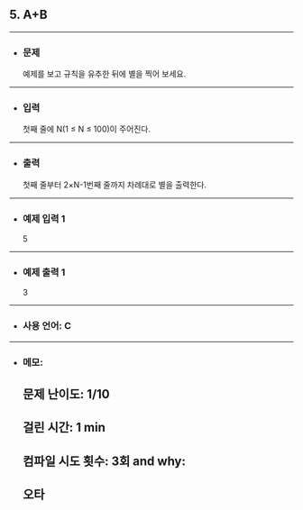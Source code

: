 ## 5. A+B

---

- ### 문제

  예제를 보고 규칙을 유추한 뒤에 별을 찍어 보세요.
  
---


- ### 입력

  첫째 줄에 N(1 ≤ N ≤ 100)이 주어진다.

---

- ### 출력

  첫째 줄부터 2×N-1번째 줄까지 차례대로 별을 출력한다.

---
 
- ### 예제 입력 1 

  5

---

- ### 예제 출력 1 

  3

---

- ### 사용 언어: C

---

- ### 메모:

  ## 문제 난이도: 1/10
  ## 걸린 시간: 1 min
  ## 컴파일 시도 횟수: 3회 and why:
  ## 오타   

